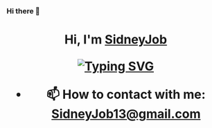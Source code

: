### Hi there 👋


<h1 align="center">Hi, I'm <a href="https://sidneyjob.ru/" target="_blank">SidneyJob</a>

[![Typing SVG](https://readme-typing-svg.herokuapp.com?color=%2336BCF7&lines=SidneyJob)](https://git.io/typing-svg)


- 📫 How to contact with me: SidneyJob13@gmail.com







